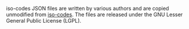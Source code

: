 iso-codes JSON files are written by various authors and are copied
unmodified from [iso-codes][1]. The files are released under the GNU
Lesser General Public License (LGPL).

[1]: http://pkg-isocodes.alioth.debian.org/
